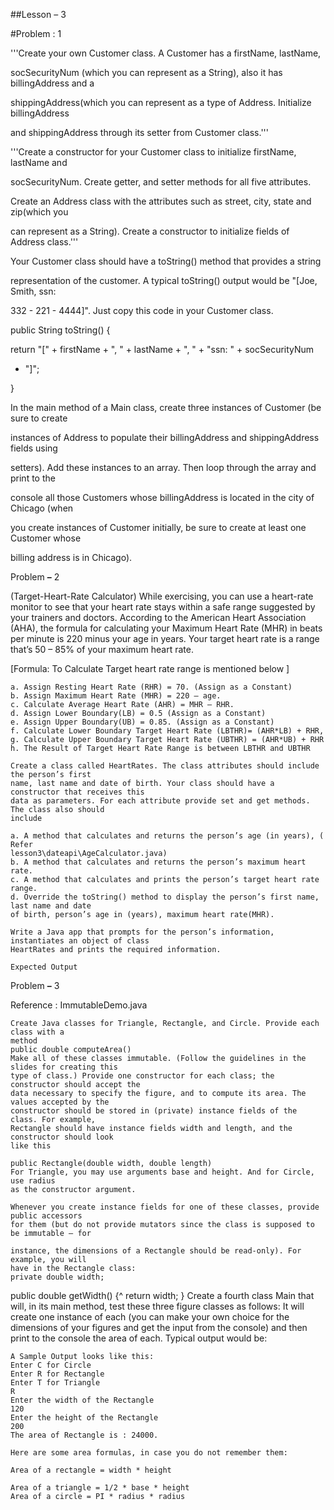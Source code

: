 ##Lesson – 3 

#Problem : 1

'''Create your own Customer class. A Customer has a firstName, lastName,

socSecurityNum (which you can represent as a String), also it has billingAddress and a

shippingAddress(which you can represent as a type of Address. Initialize billingAddress

and shippingAddress through its setter from Customer class.'''

'''Create a constructor for your Customer class to initialize firstName, lastName and

socSecurityNum. Create getter, and setter methods for all five attributes.

Create an Address class with the attributes such as street, city, state and zip(which you

can represent as a String). Create a constructor to initialize fields of Address class.'''

Your Customer class should have a toString() method that provides a string

representation of the customer. A typical toString() output would be "[Joe, Smith, ssn:

332 - 221 - 4444]". Just copy this code in your Customer class.

public String toString() {

return "[" + firstName + ", " + lastName + ", " + "ssn: " + socSecurityNum

+ "]";

}

In the main method of a Main class, create three instances of Customer (be sure to create

instances of Address to populate their billingAddress and shippingAddress fields using

setters). Add these instances to an array. Then loop through the array and print to the

console all those Customers whose billingAddress is located in the city of Chicago (when

you create instances of Customer initially, be sure to create at least one Customer whose

billing address is in Chicago).


Problem **–** 2

(Target-Heart-Rate Calculator) While exercising, you can use a heart-rate monitor to see that
your heart rate stays within a safe range suggested by your trainers and doctors. According to the
American Heart Association (AHA), the formula for calculating your Maximum Heart Rate
(MHR) in beats per minute is 220 minus your age in years. Your target heart rate is a range that’s
50 – 85% of your maximum heart rate.

[Formula: To Calculate Target heart rate range is mentioned below ]

```
a. Assign Resting Heart Rate (RHR) = 70. (Assign as a Constant)
b. Assign Maximum Heart Rate (MHR) = 220 – age.
c. Calculate Average Heart Rate (AHR) = MHR – RHR.
d. Assign Lower Boundary(LB) = 0.5 (Assign as a Constant)
e. Assign Upper Boundary(UB) = 0.85. (Assign as a Constant)
f. Calculate Lower Boundary Target Heart Rate (LBTHR)= (AHR*LB) + RHR,
g. Calculate Upper Boundary Target Heart Rate (UBTHR) = (AHR*UB) + RHR
h. The Result of Target Heart Rate Range is between LBTHR and UBTHR
```
```
Create a class called HeartRates. The class attributes should include the person’s first
name, last name and date of birth. Your class should have a constructor that receives this
data as parameters. For each attribute provide set and get methods. The class also should
include
```
```
a. A method that calculates and returns the person’s age (in years), ( Refer
lesson3\dateapi\AgeCalculator.java)
b. A method that calculates and returns the person’s maximum heart rate.
c. A method that calculates and prints the person’s target heart rate range.
d. Override the toString() method to display the person’s first name, last name and date
of birth, person’s age in (years), maximum heart rate(MHR).
```
```
Write a Java app that prompts for the person’s information, instantiates an object of class
HeartRates and prints the required information.
```

```
Expected Output
```
Problem **–** 3

Reference : ImmutableDemo.java

```
Create Java classes for Triangle, Rectangle, and Circle. Provide each class with a
method
public double computeArea()
Make all of these classes immutable. (Follow the guidelines in the slides for creating this
type of class.) Provide one constructor for each class; the constructor should accept the
data necessary to specify the figure, and to compute its area. The values accepted by the
constructor should be stored in (private) instance fields of the class. For example,
Rectangle should have instance fields width and length, and the constructor should look
like this
```
```
public Rectangle(double width, double length)
For Triangle, you may use arguments base and height. And for Circle, use radius
as the constructor argument.
```
```
Whenever you create instance fields for one of these classes, provide public accessors
for them (but do not provide mutators since the class is supposed to be immutable – for
```

```
instance, the dimensions of a Rectangle should be read-only). For example, you will
have in the Rectangle class:
private double width;
```
public double getWidth() {^
return width;
}
Create a fourth class Main that will, in its main method, test these three figure classes as
follows: It will create one instance of each (you can make your own choice for the
dimensions of your figures and get the input from the console) and then print to the
console the area of each. Typical output would be:

```
A Sample Output looks like this:
Enter C for Circle
Enter R for Rectangle
Enter T for Triangle
R
Enter the width of the Rectangle
120
Enter the height of the Rectangle
200
The area of Rectangle is : 24000.
```
```
Here are some area formulas, in case you do not remember them:
```
```
Area of a rectangle = width * height
```
```
Area of a triangle = 1/2 * base * height
Area of a circle = PI * radius * radius
```

